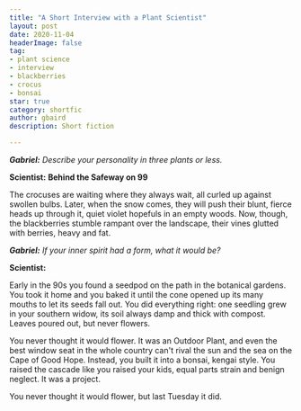 ```yaml
---
title: "A Short Interview with a Plant Scientist"
layout: post
date: 2020-11-04
headerImage: false
tag:
- plant science
- interview
- blackberries
- crocus
- bonsai
star: true
category: shortfic
author: gbaird
description: Short fiction

---
```



<i><b>Gabriel:</b> Describe your personality in three plants or less.</i>


<b>Scientist:</b>
<b>Behind the Safeway on 99</b>

The crocuses are waiting where they always wait, all curled up against swollen bulbs.
Later, when the snow comes, they will push their blunt, fierce heads up through it, 
quiet violet hopefuls in an empty woods. Now, though, the blackberries stumble 
rampant over the landscape, their vines glutted with berries, heavy and fat.

<i><b>Gabriel:</b> If your inner spirit had a form, what it would be?</i>

<b>Scientist:</b>

Early in the 90s you found a seedpod on the path in the botanical gardens. 
You took it home and you baked it until the cone opened up its many mouths 
to let its seeds fall out. You did everything right: one seedling grew in your southern widow, 
its soil always damp and thick with compost. Leaves poured out, but never flowers.

You never thought it would flower. It was an Outdoor Plant, 
and even the best window seat in the whole country can't rival 
the sun and the sea on the Cape of Good Hope. Instead, you 
built it into a bonsai, kengai style. You raised the cascade 
like you raised your kids, equal parts strain and benign neglect. 
It was a project.

You never thought it would flower, but last Tuesday it did.
